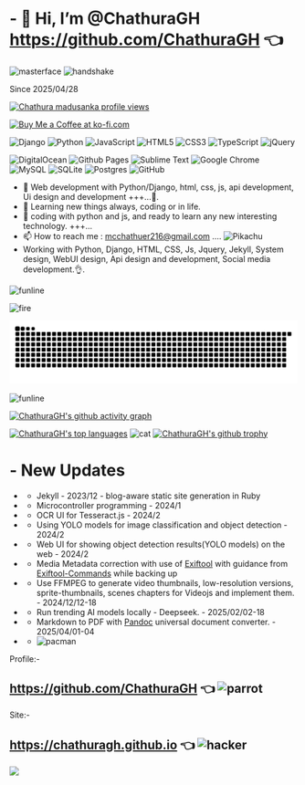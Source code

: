# - 👋 Hi, I’m @ChathuraGH https://github.com/ChathuraGH 👈

![masterface](https://github.com/Anmol-Baranwal/Cool-GIFs-For-GitHub/assets/74038190/47eb2734-addb-46da-b4dd-5e1616cd3853)
![handshake](https://user-images.githubusercontent.com/74038190/214644145-264f4759-7633-441e-9d67-d8dda9d50d26.gif)

Since 2025/04/28

[![Chathura madusanka profile views](https://u8views.com/api/v1/github/profiles/63940398/views/day-week-month-total-count.svg)](https://u8views.com/github/ChathuraGH)



<a href='https://ko-fi.com/D1D41DEZLI' target='_blank'><img height='36' style='border:0px;height:36px;' src='https://storage.ko-fi.com/cdn/kofi5.png?v=6' border='0' alt='Buy Me a Coffee at ko-fi.com' /></a>




![Django](https://img.shields.io/badge/Django-092E20.svg?style=for-the-badge&logo=Django&logoColor=white)
![Python](https://img.shields.io/badge/python-3670A0?style=for-the-badge&logo=python&logoColor=ffdd54)
![JavaScript](https://img.shields.io/badge/javascript-%23323330.svg?style=for-the-badge&logo=javascript&logoColor=%23F7DF1E)
![HTML5](https://img.shields.io/badge/html5-%23E34F26.svg?style=for-the-badge&logo=html5&logoColor=white)
![CSS3](https://img.shields.io/badge/css3-%231572B6.svg?style=for-the-badge&logo=css3&logoColor=white)
![TypeScript](https://img.shields.io/badge/typescript-%23007ACC.svg?style=for-the-badge&logo=typescript&logoColor=white)
![jQuery](https://img.shields.io/badge/jquery-%230769AD.svg?style=for-the-badge&logo=jquery&logoColor=white)

![DigitalOcean](https://img.shields.io/badge/DigitalOcean-%230167ff.svg?style=for-the-badge&logo=digitalOcean&logoColor=white)
![Github Pages](https://img.shields.io/badge/github%20pages-121013?style=for-the-badge&logo=github&logoColor=white)
![Sublime Text](https://img.shields.io/badge/sublime_text-%23575757.svg?style=for-the-badge&logo=sublime-text&logoColor=important)
![Google Chrome](https://img.shields.io/badge/Google%20Chrome-4285F4?style=for-the-badge&logo=GoogleChrome&logoColor=white)
![MySQL](https://img.shields.io/badge/mysql-%2300f.svg?style=for-the-badge&logo=mysql&logoColor=white)
![SQLite](https://img.shields.io/badge/sqlite-%2307405e.svg?style=for-the-badge&logo=sqlite&logoColor=white)
![Postgres](https://img.shields.io/badge/postgres-%23316192.svg?style=for-the-badge&logo=postgresql&logoColor=white)
![GitHub](https://img.shields.io/badge/github-%23121011.svg?style=for-the-badge&logo=github&logoColor=white)

- 👀 Web development with Python/Django, html, css, js, api development, Ui design and development +++...💓. 
- 🌱 Learning new things always, coding or in life. 
- 💞️ coding with python and js, and ready to learn any new interesting technology. +++...
- 📫 How to reach me : mcchathuer216@gmail.com .... ![Pikachu](https://github.com/Anmol-Baranwal/Cool-GIFs-For-GitHub/assets/74038190/7bb1e704-6026-48f9-8435-2f4d40101348)
- Working with Python, Django, HTML, CSS, Js, Jquery, Jekyll, System design, WebUI design, Api design and development, Social media development.👌. 






![funline](https://camo.githubusercontent.com/525201e24fcf0d7d87f167b8f972bf33242f0588d8bb426b7df5e2911bcc609a/68747470733a2f2f7777772e616e696d61746564696d616765732e6f72672f646174612f6d656469612f3536322f616e696d617465642d6c696e652d696d6167652d303138342e676966)

![fire](https://user-images.githubusercontent.com/74038190/213866269-5d00981c-7c98-46d7-8a8e-16f462f15227.gif)

![game](https://raw.githubusercontent.com/Anmol-Baranwal/Anmol-Baranwal/output/github-contribution-grid-snake-dark.svg)

![funline](https://camo.githubusercontent.com/525201e24fcf0d7d87f167b8f972bf33242f0588d8bb426b7df5e2911bcc609a/68747470733a2f2f7777772e616e696d61746564696d616765732e6f72672f646174612f6d656469612f3536322f616e696d617465642d6c696e652d696d6167652d303138342e676966)






[![ChathuraGH's github activity graph](https://github-readme-activity-graph.vercel.app/graph?username=ChathuraGH&theme=github-compact)](https://github.com/ChathuraGH)

[![ChathuraGH's top languages](https://github-readme-stats.vercel.app/api/top-langs/?username=ChathuraGH&theme=blue-green)](https://github.com/ChathuraGH)
![cat](https://github.com/Anmol-Baranwal/Cool-GIFs-For-GitHub/assets/74038190/76036311-c8ea-4247-8bf8-a7077623036c)
[![ChathuraGH's github trophy](https://github-profile-trophy.vercel.app/?username=ChathuraGH&row=1)](https://github.com/ChathuraGH)





# - New Updates
- - Jekyll - 2023/12 - blog-aware static site generation in Ruby
- - Microcontroller programming - 2024/1
- - OCR UI for Tesseract.js - 2024/2
- - Using YOLO models for image classification and object detection  - 2024/2
- - Web UI for showing object detection results(YOLO models) on the web  - 2024/2
- - Media Metadata correction with use of [Exiftool](https://github.com/exiftool/exiftool) with guidance from [Exiftool-Commands](https://github.com/jonkeren/Exiftool-Commands) while backing up
- - Use FFMPEG to generate video thumbnails, low-resolution versions, sprite-thumbnails, scenes chapters for Videojs and implement them.  -  2024/12/12-18
- - Run trending AI models locally - Deepseek.  -  2025/02/02-18
- - Markdown to PDF with [Pandoc](https://pandoc.org) universal document converter.  -  2025/04/01-04
- - ![pacman](https://user-images.githubusercontent.com/74038190/212284158-e840e285-664b-44d7-b79b-e264b5e54825.gif)


Profile:-
## https://github.com/ChathuraGH 👈 ![parrot](https://cultofthepartyparrot.com/parrots/hd/moonwalkingparrot.gif)
Site:-
## https://chathuragh.github.io 👈 ![hacker](https://user-images.githubusercontent.com/74038190/229223156-0cbdaba9-3128-4d8e-8719-b6b4cf741b67.gif)






[![](https://visitcount.itsvg.in/api?id=ChathuraGH&label=Profile%20Views&color=0&icon=8&pretty=false)](https://visitcount.itsvg.in)


<!---
ChathuraGH/ChathuraGH is a ✨ special ✨ repository because its `README.md` (this file) appears on your GitHub profile.
You can click the Preview link to take a look at your changes.
--->
